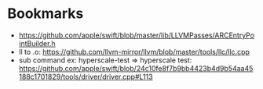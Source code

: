 Bookmarks
=========

- https://github.com/apple/swift/blob/master/lib/LLVMPasses/ARCEntryPointBuilder.h
- ll to .o: https://github.com/llvm-mirror/llvm/blob/master/tools/llc/llc.cpp
- sub command ex: hyperscale-test => hyperscale test: https://github.com/apple/swift/blob/24c10fe8f7b9bb4423b4d9b54aa45188c1701829/tools/driver/driver.cpp#L113

